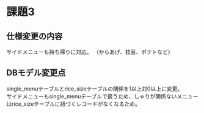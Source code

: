 # 課題3
## 仕様変更の内容
サイドメニューも持ち帰りに対応。
（からあげ、枝豆、ポテトなど）

## DBモデル変更点
single_menuテーブルとrice_sizeテーブルの関係を1以上対0以上に変更。  
サイドメニューもsingle_menuテーブルで扱うため、しゃりが関係ないメニューはrice_sizeテーブルに紐づくレコードがなくなるため。